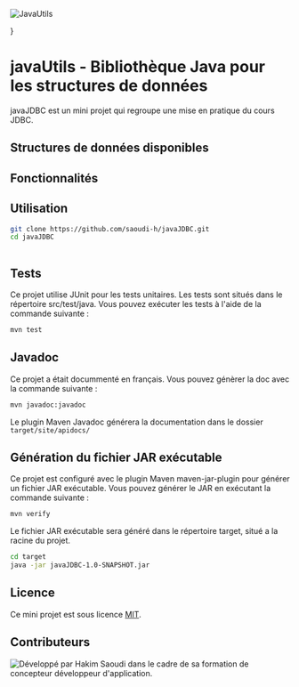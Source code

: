 
![JavaUtils](images/javautils.png)

}


# javaUtils - Bibliothèque Java pour les structures de données
javaJDBC est un mini projet qui regroupe une mise en pratique du cours JDBC.
## Structures de données disponibles
## Fonctionnalités

## Utilisation


```bash
git clone https://github.com/saoudi-h/javaJDBC.git
cd javaJDBC
 
```

## Tests
Ce projet utilise JUnit pour les tests unitaires. Les tests sont situés dans le répertoire src/test/java. Vous pouvez exécuter les tests à l'aide de la commande suivante :

```bash
mvn test
```

## Javadoc
Ce projet a était docummenté en français. Vous pouvez génèrer la doc avec la commande suivante :

```bash
mvn javadoc:javadoc
```
Le plugin Maven Javadoc générera la documentation dans le dossier `target/site/apidocs/`
## Génération du fichier JAR exécutable

Ce projet est configuré avec le plugin Maven maven-jar-plugin pour générer un fichier JAR exécutable. Vous pouvez générer le JAR en exécutant la commande suivante :
```bash
mvn verify
```
Le fichier JAR exécutable sera généré dans le répertoire target, situé a la racine du projet.
```bash
cd target
java -jar javaJDBC-1.0-SNAPSHOT.jar
```

## Licence

Ce mini projet est sous licence [MIT](https://opensource.org/licenses/MIT).

## Contributeurs

![Développé par Hakim Saoudi dans le cadre de sa formation de concepteur développeur d'application.
](images/hakimsaoudi_javaUtils.png)
